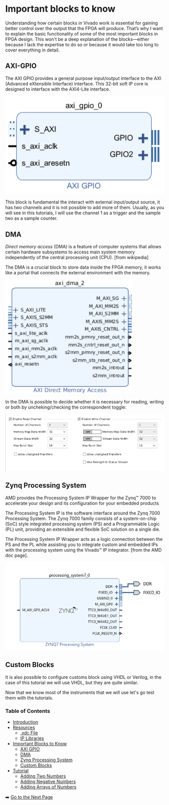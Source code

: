 # Important blocks to know

Understanding how certain blocks in Vivado work is essential for gaining better control over the output that the FPGA will produce. That’s why I want to explain the basic functionality of some of the most important blocks in FPGA design. This won't be a deep explanation of the blocks—either because I lack the expertise to do so or because it would take too long to cover everything in detail.

## AXI-GPIO
The AXI GPIO provides a general purpose input/output interface to the AXI (Advanced eXtensible Interface) interface. This 32-bit soft IP core is designed to interface with the AXI4-Lite interface.

<img src="./images/gpio.png" alt="Vivado Block Diagram" width="500"/>

This block is fundamental the interact with external input/output source, it has two channels and it is not possible to add more of them. Usually, as you will see in this tutorials, I will use the channel 1 as a trigger and the sample two as a sample counter. 

## DMA
*Direct memory access* (DMA) is a feature of computer systems that allows certain hardware subsystems to access main system memory independently of the central processing unit (CPU). [from wikipedia]

The DMA is a crucial block to store data inside the FPGA memory, it works like a portal that connects the external environment with the memory. 

<img src="./images/dma2.png" alt="Vivado Block Diagram" width="400"/> 

In the DMA is possible to decide whether it is necessary for reading, writing or both by uncheking/checking the correspondent toggle:

<img src="./images/toggles.png" alt="Vivado Block Diagram" width="500"/>

## Zynq Processing System

AMD provides the Processing System IP Wrapper for the Zynq™ 7000 to accelerate your design and its configuration for your embedded products

The Processing System IP is the software interface around the Zynq 7000 Processing System. The Zynq 7000 family consists of a system-on-chip (SoC) style integrated processing system (PS) and a Programmable Logic (PL) unit, providing an extensible and flexible SoC solution on a single die.

The Processing System IP Wrapper acts as a logic connection between the PS and the PL while assisting you to integrate custom and embedded IPs with the processing system using the Vivado™ IP integrator. [from the AMD doc page].

<img src="./images/processingSystem.png" alt="Vivado Block Diagram" width="500"/>

## Custom Blocks

It is also possible to configure customs block using VHDL or Verilog, in the case of this tutorial we will use VHDL, but they are quite similar.

Now that we know most of the instruments that we will use let's go test them with the tutorials.
### Table of Contents

- [Introduction](introduction.md)
- [Resources](resources.md)
  - [.xdc File](resources.md#the-xdc-file)
  - [IP Libraries](resources.md#the-ip-libraries)
- [Important Blocks to Know](important-blocks-to-know.md)
  - [AXI GPIO](/wiki/important-blocks-to-know.md#axi-gpio)
  - [DMA](/wiki/important-blocks-to-know.md#dma)
  - [Zynq Processing System](/wiki/important-blocks-to-know.md#zynq-processing-system) 
  - [Custom Blocks](important-blocks-to-know.md#custom-blocks)
- [Tutorial](/tutorials/Introduction-to-tutorials.md)
  - [Adding Two Numbers](/tutorials/adding-two-numbers.md)
  - [Adding Negative Numbers](/tutorials/adding-two-numbers.md#adding-negative-numbers)
  - [Adding Arrays of Numbers](/tutorials/adding-arrays.md)




➡️ [Go to the Next Page](../tutorials/IntroductionToTutorials.md)

